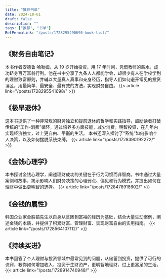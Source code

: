 ```yaml
---
title: "推荐书单"
date: 2024-10-01
draft: false
description: ""
tags: ["推荐", "书单"]
RelPermalink: "/posts/1728295490690-book-list/"
---
```


## 《财务自由笔记》

本书作者安德鲁·哈勒姆，从 19 岁开始投资，用 17 年时间，凭借教师的薪水，成功跻身百万富翁行列。他在书中分享了九条人人都能学会，却很少有人在学校学到的理财致富原则，并辅以大量真人真事和亲身经历，指导人们如何避开常见的投资误区，用最简单、最安全、最有效的方法，实现财务自由。
{{< article link="/posts/1728295541698/" >}}

## 《极早退休》

这本书提供了一种非常规的财务独立和提前退休的哲学和实践指导，鼓励读者打破传统的“工作-消费”循环，通过培养多方面技能，减少消费，明智投资，在几年内实现经济独立，过上更自由、平衡的生活。  本书还深入探讨了“系统”如何影响个人决策，以及如何摆脱系统束缚。
{{< article link="/posts/1728390192272/" >}}

## 《金钱心理学》

本书探讨金钱心理学，阐述理财成功的关键在于行为习惯而非智商。书中通过大量案例和故事，揭示影响人们财务决策的心理弱点、偏见和行为模式，并提出如何在理财中做出更明智的选择。
{{< article link="/posts/1728478918602/" >}}

## 《金钱的属性》

韩国企业家金胜镐先生以自身从贫困到富裕的经历为基础，结合大量生动案例，阐述金钱的本质，并提供了积累财富、管理财富、实现财富自由的实用指南。
{{< article link="/posts/1728564107112/" >}}

## 《持续买进》

本书回答了个人理财与投资领域中最常见到的问题，从储蓄到投资，提供了可行的诀窍，教你如何增加收入、投资于生财资产，更明智地理财，过上更富足的生活。
{{< article link="/posts/1728914740948/" >}}